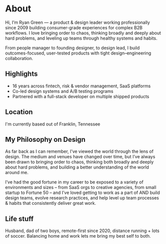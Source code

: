 # About
Hi, I’m Ryan Green — a product & design leader working professionally since 2009 building consumer-grade experiences for complex B2B workflows. I love bringing order to chaos, thinking broadly and deeply about hard problems, and leveling up teams through healthy systems and habits. 

From people manager to founding designer, to design lead, I build outcomes-focused, user-tested products with tight design–engineering collaboration.

## Highlights
- 16 years across fintech, risk & vendor management, SaaS platforms
- Co-led design systems and A/B testing programs
- Partnered with a full-stack developer on multiple shipped products

## Location
I'm currently based out of Franklin, Tennessee

## My Philosophy on Design
As far back as I can remember, I’ve viewed the world through the lens of design. The medium and venues have changed over time, but I’ve always been drawn to bringing order to chaos, thinking both broadly and deeply about hard problems, and building a better understanding of the world around me.

I’ve had the good fortune in my career to be exposed to a variety of environments and sizes – from SaaS orgs to creative agencies, from small startup to Fortune 50 – and I’ve loved getting to work as a part of AND build design teams, evolve research practices, and help level up team processes & habits that consistently deliver great work.

## Life stuff
Husband, dad of two boys, remote-first since 2020, distance running + lots of soccer. Balancing home and work lets me bring my best self to both.
